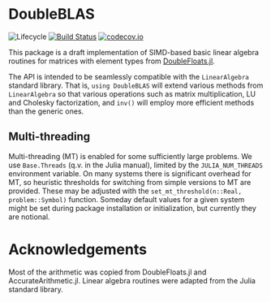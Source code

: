 # DoubleBLAS

![Lifecycle](https://img.shields.io/badge/lifecycle-experimental-orange.svg)<!--
![Lifecycle](https://img.shields.io/badge/lifecycle-maturing-blue.svg)
![Lifecycle](https://img.shields.io/badge/lifecycle-stable-green.svg)
![Lifecycle](https://img.shields.io/badge/lifecycle-retired-orange.svg)
![Lifecycle](https://img.shields.io/badge/lifecycle-archived-red.svg)
![Lifecycle](https://img.shields.io/badge/lifecycle-dormant-blue.svg) -->
[![Build Status](https://travis-ci.com/RalphAS/DoubleBLAS.jl.svg?branch=master)](https://travis-ci.com/RalphAS/DoubleBLAS.jl)
[![codecov.io](http://codecov.io/github/RalphAS/DoubleBLAS.jl/coverage.svg?branch=master)](http://codecov.io/github/RalphAS/DoubleBLAS.jl?branch=master)

This package is a draft implementation of SIMD-based basic linear algebra
routines for matrices with element types from [DoubleFloats.jl](https://github.com/JuliaMath/DoubleFloats.jl).

The API is intended to be seamlessly compatible with the
`LinearAlgebra` standard library. That is, `using DoubleBLAS` will
extend various methods from `LinearAlgebra` so that various operations
such as matrix multiplication, LU and Cholesky factorization, and
`inv()` will employ more efficient methods than the generic ones.


## Multi-threading

Multi-threading (MT) is enabled for some sufficiently large problems.
We use `Base.Threads` (q.v. in the Julia manual), limited by the
`JULIA_NUM_THREADS` environment variable. On many systems there is
significant overhead for MT, so heuristic thresholds for switching
from simple versions to MT are provided. These may be adjusted with
the `set_mt_threshold(n::Real, problem::Symbol)` function.  Someday
default values for a given system might be set during package
installation or initialization, but currently they are notional.

# Acknowledgements
Most of the arithmetic was copied from DoubleFloats.jl and
AccurateArithmetic.jl. Linear algebra routines were adapted from the Julia
standard library.
